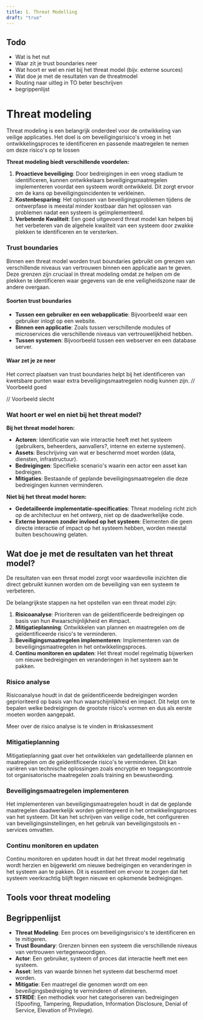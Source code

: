 ```yaml
---
title: 1. Threat Modelling
draft: "true"
---
```

## Todo
- Wat is het nut 
- Waar zit je trust boundaries neer
- Wat hoort er wel en niet bij het threat model (bijv. externe sources)
- Wat doe je met de resultaten van de threatmodel
- Routing naar uitleg in TO beter beschrijven
- begrippenlijst

# Threat modeling
Threat modeling is een belangrijk onderdeel voor de ontwikkeling van veilige applicaties. Het doel is om beveiligingsrisico's vroeg in het ontwikkelingsproces te identificeren en passende maatregelen te nemen om deze risico's op te lossen

**Threat modeling biedt verschillende voordelen:**
1. **Proactieve beveiliging**: Door bedreigingen in een vroeg stadium te identificeren, kunnen ontwikkelaars beveiligingsmaatregelen implementeren voordat een systeem wordt ontwikkeld. Dit zorgt ervoor om de kans op beveiligingsincidenten te verkleinen.
2. **Kostenbesparing**: Het oplossen van beveiligingsproblemen tijdens de ontwerpfase is meestal minder kostbaar dan het oplossen van problemen nadat een systeem is geïmplementeerd.
3. **Verbeterde Kwaliteit**: Een goed uitgevoerd threat model kan helpen bij het verbeteren van de algehele kwaliteit van een systeem door zwakke plekken te identificeren en te versterken.
### Trust boundaries
Binnen een threat model worden trust boundaries gebruikt om grenzen van verschillende niveaus van vertrouwen binnen een applicatie aan te geven. Deze grenzen zijn cruciaal in threat modeling omdat ze helpen om de plekken te identificeren waar gegevens van de ene veiligheidszone naar de andere overgaan.
#### Soorten trust boundaries
- **Tussen een gebruiker en een webapplicatie**: Bijvoorbeeld waar een gebruiker inlogt op een website.
- **Binnen een applicatie**: Zoals tussen verschillende modules of microservices die verschillende niveaus van vertrouwelijkheid hebben.
- **Tussen systemen**: Bijvoorbeeld tussen een webserver en een database server.
#### Waar zet je ze neer
Het correct plaatsen van trust boundaries helpt bij het identificeren van kwetsbare punten waar extra beveiligingsmaatregelen nodig kunnen zijn.
// Voorbeeld goed


// Voorbeeld slecht

### Wat hoort er wel en niet bij het threat model?
**Bij het threat model horen:**
- **Actoren**: Identificatie van wie interactie heeft met het systeem (gebruikers, beheerders, aanvallers?, interne en externe systemen).
- **Assets**: Beschrijving van wat er beschermd moet worden (data, diensten, infrastructuur).
- **Bedreigingen**: Specifieke scenario's waarin een actor een asset kan bedreigen.
- **Mitigaties**: Bestaande of geplande beveiligingsmaatregelen die deze bedreigingen kunnen verminderen.

**Niet bij het threat model horen:**
- **Gedetailleerde implementatie-specificaties**: Threat modeling richt zich op de architectuur en het ontwerp, niet op de daadwerkelijke code.
- **Externe bronnen zonder invloed op het systeem**: Elementen die geen directe interactie of impact op het systeem hebben, worden meestal buiten beschouwing gelaten.
## Wat doe je met de resultaten van het threat model?
De resultaten van een threat model zorgt voor waardevolle inzichten die direct gebruikt kunnen worden om de beveiliging van een systeem te verbeteren. 

De belangrijkste stappen na het opstellen van een threat model zijn:
1. **Risicoanalyse**: Prioriteren van de geïdentificeerde bedreigingen op basis van hun #waarschijnlijkheid en #impact.
2. **Mitigatieplanning**: Ontwikkelen van plannen en maatregelen om de geïdentificeerde risico's te verminderen.
3. **Beveiligingsmaatregelen implementeren**: Implementeren van de beveiligingsmaatregelen in het ontwikkelingsproces.
4. **Continu monitoren en updaten**: Het threat model regelmatig bijwerken om nieuwe bedreigingen en veranderingen in het systeem aan te pakken.
### Risico analyse
Risicoanalyse houdt in dat de geïdentificeerde bedreigingen worden geprioriteerd op basis van hun waarschijnlijkheid en impact. Dit helpt om te bepalen welke bedreigingen de grootste risico's vormen en dus als eerste moeten worden aangepakt.

Meer over de risico analyse is te vinden in #riskassesment
### Mitigatieplanning
Mitigatieplanning gaat over het ontwikkelen van gedetailleerde plannen en maatregelen om de geïdentificeerde risico's te verminderen. Dit kan variëren van technische oplossingen zoals encryptie en toegangscontrole tot organisatorische maatregelen zoals training en bewustwording.
### Beveiligingsmaatregelen implementeren
Het implementeren van beveiligingsmaatregelen houdt in dat de geplande maatregelen daadwerkelijk worden geïntegreerd in het ontwikkelingsproces van het systeem. Dit kan het schrijven van veilige code, het configureren van beveiligingsinstellingen, en het gebruik van beveiligingstools en -services omvatten.
### Continu monitoren en updaten
Continu monitoren en updaten houdt in dat het threat model regelmatig wordt herzien en bijgewerkt om nieuwe bedreigingen en veranderingen in het systeem aan te pakken. Dit is essentieel om ervoor te zorgen dat het systeem veerkrachtig blijft tegen nieuwe en opkomende bedreigingen.

## Tools voor threat modeling


## Begrippenlijst
- **Threat Modeling**: Een proces om beveiligingsrisico's te identificeren en te mitigeren.
- **Trust Boundary**: Grenzen binnen een systeem die verschillende niveaus van vertrouwen vertegenwoordigen.
- **Actor**: Een gebruiker, systeem of proces dat interactie heeft met een systeem.
- **Asset**: Iets van waarde binnen het systeem dat beschermd moet worden.
- **Mitigatie**: Een maatregel die genomen wordt om een beveiligingsbedreiging te verminderen of elimineren.
- **STRIDE**: Een methodiek voor het categoriseren van bedreigingen (Spoofing, Tampering, Repudiation, Information Disclosure, Denial of Service, Elevation of Privilege).
